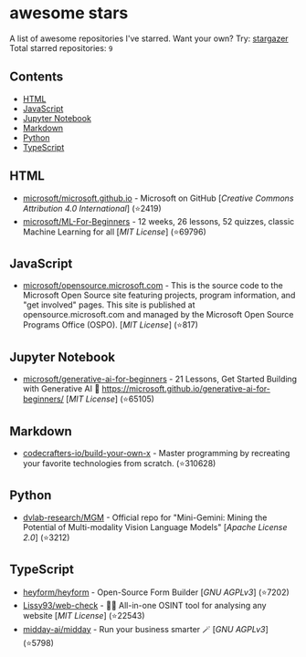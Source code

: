 # awesome stars

A list of awesome repositories I've starred. Want your own? Try: [stargazer](https://github.com/rverst/stargazer)  
Total starred repositories: `9`
## Contents

  - [HTML](#html)
  - [JavaScript](#javascript)
  - [Jupyter Notebook](#jupyter-notebook)
  - [Markdown](#markdown)
  - [Python](#python)
  - [TypeScript](#typescript)



## HTML

  - [microsoft/microsoft.github.io](https://github.com/microsoft/microsoft.github.io) - Microsoft on GitHub \[*Creative Commons Attribution 4.0 International*\] (⭐️2419)
  - [microsoft/ML-For-Beginners](https://github.com/microsoft/ML-For-Beginners) - 12 weeks, 26 lessons, 52 quizzes, classic Machine Learning for all \[*MIT License*\] (⭐️69796)

## JavaScript

  - [microsoft/opensource.microsoft.com](https://github.com/microsoft/opensource.microsoft.com) - This is the source code to the Microsoft Open Source site featuring projects, program information, and "get involved" pages. This site is published at opensource.microsoft.com and managed by the Microsoft Open Source Programs Office (OSPO). \[*MIT License*\] (⭐️817)

## Jupyter Notebook

  - [microsoft/generative-ai-for-beginners](https://github.com/microsoft/generative-ai-for-beginners) - 21 Lessons, Get Started Building with Generative AI  🔗 https://microsoft.github.io/generative-ai-for-beginners/ \[*MIT License*\] (⭐️65105)

## Markdown

  - [codecrafters-io/build-your-own-x](https://github.com/codecrafters-io/build-your-own-x) - Master programming by recreating your favorite technologies from scratch. (⭐️310628)

## Python

  - [dvlab-research/MGM](https://github.com/dvlab-research/MGM) - Official repo for "Mini-Gemini: Mining the Potential of Multi-modality Vision Language Models" \[*Apache License 2.0*\] (⭐️3212)

## TypeScript

  - [heyform/heyform](https://github.com/heyform/heyform) - Open-Source Form Builder \[*GNU AGPLv3*\] (⭐️7202)
  - [Lissy93/web-check](https://github.com/Lissy93/web-check) - 🕵️‍♂️ All-in-one OSINT tool for analysing any website \[*MIT License*\] (⭐️22543)
  - [midday-ai/midday](https://github.com/midday-ai/midday) - Run your business smarter 🪄 \[*GNU AGPLv3*\] (⭐️5798)


